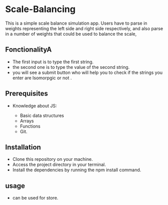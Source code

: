 <!--deno-lint-ignore-file  -->
# Scale-Balancing
This is a simple scale balance simulation app. Users have to parse in weights representing the left side and right side respectively, and also parse in a number of weights that could be used to balance the scale,
## FonctionalityA
- The first input is to type the first string.
- the second one is to type the value of the second string.
- you will see a submit button who will help you to check if the strings you enter are Isomorpgic or not .

## Prerequisites
- Knowledge about JS:

  - Basic data structures
  - Arrays
  - Functions
  - Git.

## Installation
- Clone this repository on your machine.
- Access the project directory in your terminal. <!--eslint-disable-line -->
- Install the dependencies by running the npm install command.

## usage
- can be used for store.


